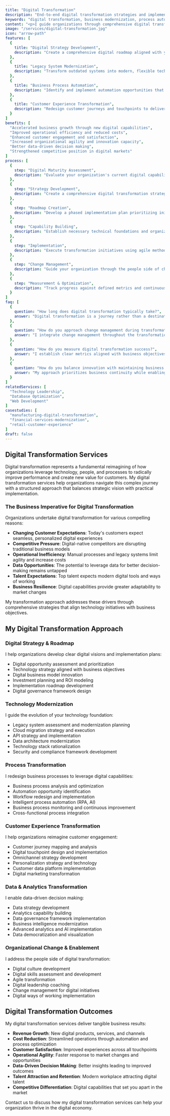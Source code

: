 ```yaml
---
title: "Digital Transformation"
description: "End-to-end digital transformation strategies and implementation to modernize your business, improve customer experience, and drive operational efficiency."
keywords: "digital transformation, business modernization, process automation, legacy system modernization, cloud migration, digital strategy, customer experience transformation"
content: "<p>I guide organizations through comprehensive digital transformation journeys that align technology initiatives with business objectives. My strategic approach focuses on delivering measurable business outcomes through thoughtful technology adoption and organizational change.</p><p>From legacy system modernization to customer experience innovation, I help you navigate the complexities of digital transformation to create sustainable competitive advantage.</p>"
image: "/services/digital-transformation.jpg"
icon: "arrow-path"
features: [
  {
    title: "Digital Strategy Development",
    description: "Create a comprehensive digital roadmap aligned with your business objectives and market opportunities."
  },
  {
    title: "Legacy System Modernization",
    description: "Transform outdated systems into modern, flexible technology platforms that support innovation."
  },
  {
    title: "Business Process Automation",
    description: "Identify and implement automation opportunities that increase efficiency and reduce operational costs."
  },
  {
    title: "Customer Experience Transformation",
    description: "Redesign customer journeys and touchpoints to deliver seamless, engaging digital experiences."
  }
]
benefits: [
  "Accelerated business growth through new digital capabilities",
  "Improved operational efficiency and reduced costs",
  "Enhanced customer engagement and satisfaction",
  "Increased organizational agility and innovation capacity",
  "Better data-driven decision making",
  "Strengthened competitive position in digital markets"
]
process: [
  {
    step: "Digital Maturity Assessment",
    description: "Evaluate your organization's current digital capabilities, identifying strengths, gaps, and opportunities."
  },
  {
    step: "Strategy Development",
    description: "Create a comprehensive digital transformation strategy aligned with business objectives."
  },
  {
    step: "Roadmap Creation",
    description: "Develop a phased implementation plan prioritizing initiatives by business impact and feasibility."
  },
  {
    step: "Capability Building",
    description: "Establish necessary technical foundations and organizational capabilities."
  },
  {
    step: "Implementation",
    description: "Execute transformation initiatives using agile methodologies to deliver value incrementally."
  },
  {
    step: "Change Management",
    description: "Guide your organization through the people side of change to ensure adoption and sustainable results."
  },
  {
    step: "Measurement & Optimization",
    description: "Track progress against defined metrics and continuously refine the approach."
  }
]
faq: [
  {
    question: "How long does digital transformation typically take?",
    answer: "Digital transformation is a journey rather than a destination. While initial high-impact initiatives can be implemented within 3-6 months, comprehensive transformation typically spans 1-3 years depending on organizational size and complexity."
  },
  {
    question: "How do you approach change management during transformation?",
    answer: "I integrate change management throughout the transformation process, focusing on stakeholder engagement, communication, training, and organizational alignment. My approach emphasizes building internal change capability to sustain transformation momentum."
  },
  {
    question: "How do you measure digital transformation success?",
    answer: "I establish clear metrics aligned with business objectives at the outset—ranging from operational KPIs (efficiency, cost reduction) to strategic outcomes (revenue growth, customer satisfaction, market share). I implement measurement frameworks to track progress throughout the transformation journey."
  },
  {
    question: "How do you balance innovation with maintaining business continuity?",
    answer: "My approach prioritizes business continuity while enabling innovation. I typically implement changes incrementally, using phased approaches and pilot programs to validate new capabilities before full-scale deployment."
  }
]
relatedServices: [
  "Technology Leadership",
  "Database Optimization",
  "Web Development"
]
casestudies: [
  "manufacturing-digital-transformation",
  "financial-services-modernization",
  "retail-customer-experience"
]
draft: false
---
```


## Digital Transformation Services

Digital transformation represents a fundamental reimagining of how organizations leverage technology, people, and processes to radically improve performance and create new value for customers. My digital transformation services help organizations navigate this complex journey with a structured approach that balances strategic vision with practical implementation.

### The Business Imperative for Digital Transformation

Organizations undertake digital transformation for various compelling reasons:

- **Changing Customer Expectations**: Today's customers expect seamless, personalized digital experiences
- **Competitive Pressure**: Digital-native competitors are disrupting traditional business models
- **Operational Inefficiency**: Manual processes and legacy systems limit agility and increase costs
- **Data Opportunities**: The potential to leverage data for better decision-making remains untapped
- **Talent Expectations**: Top talent expects modern digital tools and ways of working
- **Business Resilience**: Digital capabilities provide greater adaptability to market changes

My transformation approach addresses these drivers through comprehensive strategies that align technology initiatives with business objectives.

## My Digital Transformation Approach

### Digital Strategy & Roadmap

I help organizations develop clear digital visions and implementation plans:

- Digital opportunity assessment and prioritization
- Technology strategy aligned with business objectives
- Digital business model innovation
- Investment planning and ROI modeling
- Implementation roadmap development
- Digital governance framework design

### Technology Modernization

I guide the evolution of your technology foundation:

- Legacy system assessment and modernization planning
- Cloud migration strategy and execution
- API strategy and implementation
- Data architecture modernization
- Technology stack rationalization
- Security and compliance framework development

### Process Transformation

I redesign business processes to leverage digital capabilities:

- Business process analysis and optimization
- Automation opportunity identification
- Workflow redesign and implementation
- Intelligent process automation (RPA, AI)
- Business process monitoring and continuous improvement
- Cross-functional process integration

### Customer Experience Transformation

I help organizations reimagine customer engagement:

- Customer journey mapping and analysis
- Digital touchpoint design and implementation
- Omnichannel strategy development
- Personalization strategy and technology
- Customer data platform implementation
- Digital marketing transformation

### Data & Analytics Transformation

I enable data-driven decision making:

- Data strategy development
- Analytics capability building
- Data governance framework implementation
- Business intelligence modernization
- Advanced analytics and AI implementation
- Data democratization and visualization

### Organizational Change & Enablement

I address the people side of digital transformation:

- Digital culture development
- Digital skills assessment and development
- Agile transformation
- Digital leadership coaching
- Change management for digital initiatives
- Digital ways of working implementation

## Digital Transformation Outcomes

My digital transformation services deliver tangible business results:

- **Revenue Growth**: New digital products, services, and channels
- **Cost Reduction**: Streamlined operations through automation and process optimization
- **Customer Satisfaction**: Improved experiences across all touchpoints
- **Operational Agility**: Faster response to market changes and opportunities
- **Data-Driven Decision Making**: Better insights leading to improved outcomes
- **Talent Attraction and Retention**: Modern workplace attracting digital talent
- **Competitive Differentiation**: Digital capabilities that set you apart in the market

Contact us to discuss how my digital transformation services can help your organization thrive in the digital economy.
